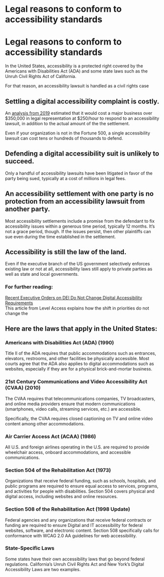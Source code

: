 # Legal reasons to conform to accessibility standards

# Legal reasons to conform to accessibility standards


In the United States, accessibility is a protected right covered by the Americans with Disabilities Act (ADA) and some state laws such as the Unruh Civil Rights Act of California.


For that reason, an accessibility lawsuit is handled as a civil rights case



## Settling a digital accessibility complaint is costly.


An [analysis from 2019](https://www.google.com/url?q=https://www.deque.com/blog/the-business-case-for-accessibility/&sa=D&source=editors&ust=1742577216130911&usg=AOvVaw10sRsmZARzGHoFd1x33SG5) estimated that it would cost a major business over $350,000 in legal representation at $250/hour to respond to an accessibility lawsuit, in addition to the actual amount of the the settlement.


Even if your organization is not in the Fortune 500, a single accessibility lawsuit can cost tens or hundreds of thousands to defend. 


## Defending a digital accessibility suit is unlikely to succeed.


Only a handful of accessibility lawsuits have been litigated in favor of the party being sued, typically at a cost of millions in legal fees.


## An accessibility settlement with one party is no protection from an accessibility lawsuit from another party.


Most accessibility settlements include a promise from the defendant to fix accessibility issues within a generous time period, typically 12 months. It’s not a grace period, though. If the issues persist, then other plaintiffs can sue even during the time established in the settlement.


## Accessibility is still the law of the land.


Even if the executive branch of the US government selectively enforces existing law or not at all, accessibility laws still apply to private parties as well as state and local governments.


### For further reading:


[Recent Executive Orders on DEI Do Not Change Digital Accessibility Requirements](https://www.google.com/url?q=https://www.levelaccess.com/blog/digital-accessibility-in-2025-q1-update/&sa=D&source=editors&ust=1742577216132335&usg=AOvVaw2M8b9Hlpbb30VpbKg2bhuH)  
This article from Level Access explains how the shift in priorities do not change the 


## Here are the laws that apply in the United States:


### Americans with Disabilities Act (ADA) (1990)


Title II of the ADA requires that public accommodations such as entrances, elevators, restrooms, and other facilities be physically accessible. Most courts agree that the ADA also applies to digital accommodations such as websites, especially if they are for a physical brick-and-mortar business.


### 21st Century Communications and Video Accessibility Act (CVAA) (2010)


The CVAA requires that telecommunications companies, TV broadcasters, and online media providers ensure that modern communications (smartphones, video calls, streaming services, etc.) are accessible.


Specifically, the CVAA requires closed captioning on TV and online video content among other accommodations.


### Air Carrier Access Act (ACAA) (1986)


All U.S. and foreign airlines operating in the U.S. are required to provide wheelchair access, onboard accommodations, and accessible communications.


### Section 504 of the Rehabilitation Act (1973)


Organizations that receive federal funding, such as schools, hospitals, and public programs are required to ensure equal access to services, programs, and activities for people with disabilities. Section 504 covers physical and digital access, including websites and online resources.


### Section 508 of the Rehabilitation Act (1998 Update)


Federal agencies and any organizations that receive federal contracts or funding are required to ensure Digital and IT accessibility for federal websites, software, and electronic content. Section 508 specifically calls for conformance with WCAG 2.0 AA guidelines for web accessibility.


### State-Specific Laws


Some states have their own accessibility laws that go beyond federal regulations. California’s Unruh Civil Rights Act and New York’s Digital Accessibility Laws are two examples.


